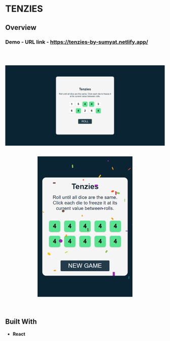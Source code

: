 # TENZIES

## Overview

  <h3>   Demo - URL link -
    <a href="https://tenzies-by-sumyat.netlify.app/">
     https://tenzies-by-sumyat.netlify.app/
    </a>
  </h3>

<br/>
<br/>

![](Demo/large-screen.png)
<br/>
<br/>

<div align="center">
<img src="Demo/small-screen.png" width="300">
</div>

<br/>
<br/>

## Built With

- **React**
